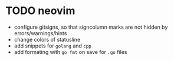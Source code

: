 # TODO neovim

- configure gitsigns, so that signcolumn marks are not hidden by
  errors/warnings/hints
- change colors of statusline
- add snippets for `golang` and `cpp`
- add formating with `go fmt` on save for `.go` files
